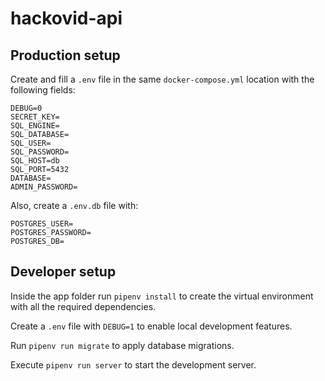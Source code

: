 # hackovid-api

## Production setup

Create and fill a `.env` file in the same `docker-compose.yml` location with the following fields:

```
DEBUG=0
SECRET_KEY=
SQL_ENGINE=
SQL_DATABASE=
SQL_USER=
SQL_PASSWORD=
SQL_HOST=db
SQL_PORT=5432
DATABASE=
ADMIN_PASSWORD=
```

Also, create a `.env.db` file with:

```
POSTGRES_USER=
POSTGRES_PASSWORD=
POSTGRES_DB=
```

## Developer setup

Inside the app folder run `pipenv install` to create the virtual environment with all the required dependencies.

Create a `.env` file with `DEBUG=1` to enable local development features.

Run `pipenv run migrate` to apply database migrations.

Execute `pipenv run server` to start the development server.